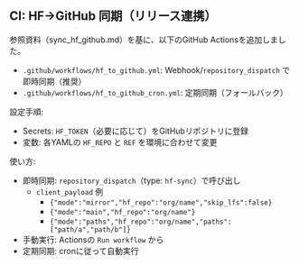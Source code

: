 ## CI: HF→GitHub 同期（リリース連携）

参照資料（sync_hf_github.md）を基に、以下のGitHub Actionsを追加しました。

- `.github/workflows/hf_to_github.yml`: Webhook/`repository_dispatch` で即時同期（推奨）
- `.github/workflows/hf_to_github_cron.yml`: 定期同期（フォールバック）

設定手順:

- Secrets: `HF_TOKEN`（必要に応じて）をGitHubリポジトリに登録
- 変数: 各YAMLの `HF_REPO` と `REF` を環境に合わせて変更

使い方:

- 即時同期: `repository_dispatch`（type: `hf-sync`）で呼び出し
  - `client_payload` 例
    - `{"mode":"mirror","hf_repo":"org/name","skip_lfs":false}`
    - `{"mode":"main","hf_repo":"org/name"}`
    - `{"mode":"paths","hf_repo":"org/name","paths":["path/a","path/b"]}`
- 手動実行: Actionsの `Run workflow` から
- 定期同期: cronに従って自動実行
